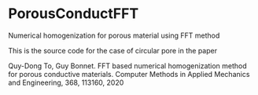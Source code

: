 # PorousConductFFT
Numerical homogenization for porous material using FFT method

This is the source code for the case of circular pore in the paper

Quy-Dong To, Guy Bonnet. FFT based numerical homogenization method for porous conductive materials. Computer Methods in Applied Mechanics and Engineering, 368, 113160, 2020
